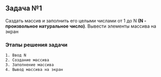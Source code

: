 ## Задача №1

Саздать массив и заполнить его целыми числами от 1 до N **(N - произвольное натуральное число)**. Вывести элементы массива на экран

### Этапы решения задачи
```sh
1. Ввод N
2. Создание массива
3. Заполнение массива
4. Вывод массива на экран